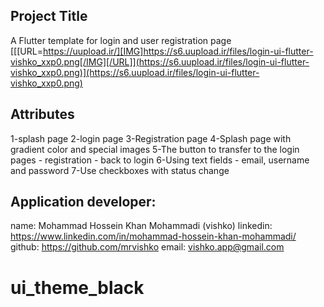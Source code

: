 
## Project Title
A Flutter template for login and user registration page
[[[URL=https://uupload.ir/][IMG]https://s6.uupload.ir/files/login-ui-flutter-vishko_xxp0.png[/IMG][/URL]](https://s6.uupload.ir/files/login-ui-flutter-vishko_xxp0.png)](https://s6.uupload.ir/files/login-ui-flutter-vishko_xxp0.png)

## Attributes
1-splash page
2-login page
3-Registration page
4-Splash page with gradient color and special images
5-The button to transfer to the login pages - registration - back to login
6-Using text fields - email, username and password
7-Use checkboxes with status change

## Application developer:
name: Mohammad Hossein Khan Mohammadi (vishko)
linkedin: https://www.linkedin.com/in/mohammad-hossein-khan-mohammadi/
github: https://github.com/mrvishko
email: vishko.app@gmail.com




# ui_theme_black
